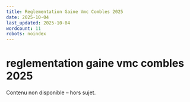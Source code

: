 ```yaml
---
title: Reglementation Gaine Vmc Combles 2025
date: 2025-10-04
last_updated: 2025-10-04
wordcount: 11
robots: noindex
---
```


# reglementation gaine vmc combles 2025

Contenu non disponible – hors sujet.